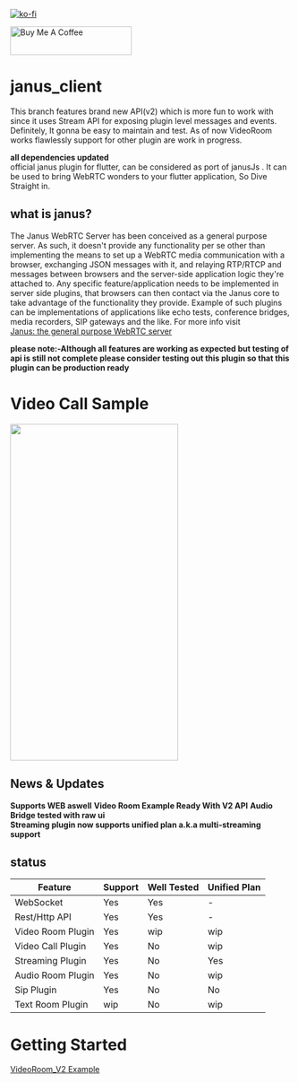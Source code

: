 [![ko-fi](https://www.ko-fi.com/img/githubbutton_sm.svg)](https://ko-fi.com/U7U11OZL8)  

<a href="https://www.buymeacoffee.com/gr20hjk" target="_blank"><img src="https://cdn.buymeacoffee.com/buttons/default-orange.png" alt="Buy Me A Coffee" style="height: 51px !important;width: 217px !important;" ></a>
# janus_client
This branch features brand new API(v2) which is more fun to work with since it uses Stream API for exposing plugin level messages and events.  
Definitely, It gonna be  easy to maintain and test.
As of now VideoRoom works flawlessly support for other plugin are work in progress. 

**all dependencies updated**  
official janus plugin for flutter, can be considered as port of janusJs . It can be used to bring WebRTC wonders to your flutter application, So Dive Straight in.


## what is janus?
The Janus WebRTC Server has been conceived as a general purpose server. As such, it doesn't provide any functionality per se other than implementing the means to set up a WebRTC media communication with a browser, exchanging JSON messages with it, and relaying RTP/RTCP and messages between browsers and the server-side application logic they're attached to. Any specific feature/application needs to be implemented in server side plugins, that browsers can then contact via the Janus core to take advantage of the functionality they provide. Example of such plugins can be implementations of applications like echo tests, conference bridges, media recorders, SIP gateways and the like.
For more info visit  
[Janus: the general purpose WebRTC server](https://janus.conf.meetecho.com/)



**please note:-Although all features are working as expected but testing of api is still not complete please consider testing out this plugin so that this plugin can be production ready**

# Video Call Sample
<a href='https://youtu.be/wRo5nd7JnB4'><img src='https://github.com/shivanshtalwar0/flutter_janus_client/raw/master/samples/videocall_preview.jpg' 
                                            width='300' height='600'></a>

## News & Updates
**Supports WEB aswell**
**Video Room Example Ready With V2  API**
**Audio Bridge tested with raw ui**  
**Streaming plugin now supports unified plan a.k.a multi-streaming support**

## status
| Feature           | Support | Well Tested | Unified Plan |
|-------------------|---------|-------------|--------------|
| WebSocket         | Yes     | Yes         | -            |
| Rest/Http API     | Yes     | Yes         | -            |
| Video Room Plugin | Yes     | wip         | wip          |
| Video Call Plugin | Yes     | No          | wip          |
| Streaming Plugin  | Yes     | No          | Yes          |
| Audio Room Plugin | Yes     | No          | wip          |
| Sip Plugin        | Yes     | No          | No           |
| Text Room Plugin  | wip     | No          | wip          |

# Getting Started
[VideoRoom_V2 Example](https://github.com/shivanshtalwar0/flutter_janus_client/blob/master/example/lib/VideoRoom_V2.dart)  

